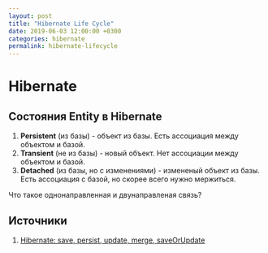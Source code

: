 ```yaml
---
layout: post
title: "Hibernate Life Cycle"
date: 2019-06-03 12:00:00 +0300
categories: hibernate
permalink: hibernate-lifecycle
---
```


# Hibernate 

## Состояния Entity в Hibernate

1. **Persistent** (из базы) - объект из базы. Есть ассоциация между объектом и базой.
2. **Transient** (не из базы) - новый объект. Нет ассоциации между объектом и базой.
3. **Detached** (из базы, но с изменениями) - измененый объект из базы. Есть ассоциация с базой, но скорее всего нужно мержиться.


Что такое однонаправленная и двунаправленая связь?


## Источники

1. [Hibernate: save, persist, update, merge, saveOrUpdate]( https://www.baeldung.com/hibernate-save-persist-update-merge-saveorupdate)